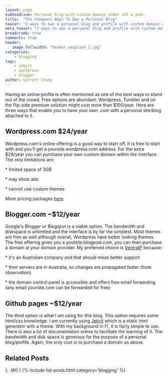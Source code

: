 ```yaml
---
layout: page
subheadline: Personal blog with custom domain under $15 a year.
title:  "The Cheapest Ways To Own a Personal Blog"
teaser: "3 ways to own a personal blog and profile with custom domain under $15 a year."
meta_teaser: "3 ways to own a personal blog and profile with custom domain under $15 a year."
breadcrumb: true
comments: true
header:
   image_fullwidth: "header_unsplash_1.jpg"
categories:
    - blogging
tags:
    - jekyll
    - wordpress
    - blogger
author: Garrett Chung
---
```

Having an online profile is often mentioned as one of the best ways to stand out of the crowd. Free options are abundant: Wordpress, Tumbler and on the flip-side premium solution might cost more than $100/year. Here are three ways that enable you to have your own .com with a personal site/blog attached to it.

## Wordpress.com $24/year

Wordpress.com's online offering is a good way to start off. It is free to start with and you'll get a yoursite.wordpress.com address. For the extra $24/year you can purchase your own custom domain within the interface.
The only limitations are:

<p>* limited space of 3GB</p>
<p>* may show ads</p>
<p>* cannot use custom themes</p>

More pricing packages [here][1].

## Blogger.com ~$12/year

Google's Blogger or Blogspot is a viable option. The bandwidth and diskspace is unlimited and the interface is by far the simplest. Most themes are free as well although overall, Wordpress have better looking themes. The free offering gives you a youtsite.blogpost.com, you can then purchase a domain at your domain provider. My preferred choice is [VentraIP][2] because:

<p>* it's an Australian company and that should mean better support</p>
<p>* their servers are in Australia, so changes are propagated faster (from observation)</p>
<p>* the domain control panel is accessible and offers free email forwarding (any email youriste.com can be forwarded for free)</p>


## Github pages ~$12/year

The third option is what I am using for this blog. This option requires some html/css knowledge. I am currently using [Jekyll][3] which is a static html generator with a theme. With my background in IT, it is fairly simple to use. There is also a lot of documentation online to facilitate the learning of it. The bandwidth and disk space is generous for the purpose of a personal blog/profile. Again, the only cost is to purchase a domain as above.


## Related Posts
{: .t60 }
{% include list-posts.html category='blogging' %}

[1]: https://store.wordpress.com/plans/
[2]: https://ventraip.com.au/
[3]: http://jekyllrb.com/

